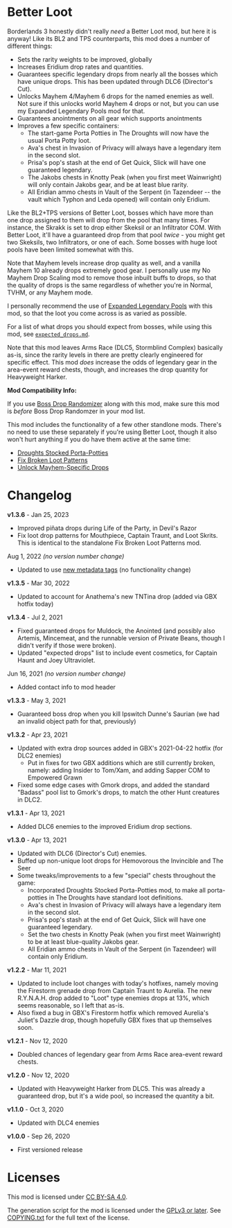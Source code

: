 Better Loot
===========

Borderlands 3 honestly didn't really *need* a Better Loot mod, but here it
is anyway!  Like its BL2 and TPS counterparts, this mod does a number of
different things:

* Sets the rarity weights to be improved, globally
* Increases Eridium drop rates and quantities.
* Guarantees specific legendary drops from nearly all the bosses which
  have unique drops.  This has been updated through DLC6 (Director's Cut).
* Unlocks Mayhem 4/Mayhem 6 drops for the named enemies as well.  Not sure if this
  unlocks world Mayhem 4 drops or not, but you can use my Expanded Legendary Pools
  mod for that.
* Guarantees anointments on all gear which supports anointments
* Improves a few specific containers:
  * The start-game Porta Potties in The Droughts will now have the usual Porta
    Potty loot.
  * Ava's chest in Invasion of Privacy will always have a legendary item in the
    second slot.
  * Prisa's pop's stash at the end of Get Quick, Slick will have one guaranteed
    legendary.
  * The Jakobs chests in Knotty Peak (when you first meet Wainwright) will only
    contain Jakobs gear, and be at least blue rarity.
  * All Eridian ammo chests in Vault of the Serpent (in Tazendeer -- the vault
    which Typhon and Leda opened) will contain only Eridium.

Like the BL2+TPS versions of Better Loot, bosses which have more than one drop
assigned to them will drop from the pool that many times.  For instance, the Skrakk
is set to drop either Skeksil or an Infiltrator COM.  With Better Loot, it'll have
a guaranteed drop from that pool *twice* - you might get two Skeksils, two Infiltrators,
or one of each.  Some bosses with huge loot pools have been limited somewhat with
this.

Note that Mayhem levels increase drop quality as well, and a vanilla Mayhem 10
already drops extremely good gear.  I personally use my No Mayhem Drop Scaling mod
to remove those inbuilt buffs to drops, so that the quality of drops is the same
regardless of whether you're in Normal, TVHM, or any Mayhem mode.

I personally recommend the use of
[Expanded Legendary Pools](https://github.com/BLCM/bl3mods/wiki/Expanded%20Legendary%20Pools)
with this mod, so that the loot you come across is as varied as possible.

For a list of what drops you should expect from bosses, while using this mod, see
[`expected_drops.md`](https://github.com/BLCM/bl3mods/blob/master/Apocalyptech/loot_changes/better_loot/expected_drops.md).

Note that this mod leaves Arms Race (DLC5, Stormblind Complex) basically as-is,
since the rarity levels in there are pretty clearly engineered for specific
effect.  This mod *does* increase the odds of legendary gear in the area-event
reward chests, though, and increases the drop quantity for Heavyweight Harker.

**Mod Compatibility Info:**

If you use [Boss Drop Randomizer](https://github.com/BLCM/bl3mods/wiki/Boss%20Drop%20Randomizer)
along with this mod, make sure this mod is *before* Boss Drop Randomzer in
your mod list.

This mod includes the functionality of a few other standlone mods.  There's
no need to use these separately if you're using Better Loot, though it also
won't hurt anything if you do have them active at the same time:

* [Droughts Stocked Porta-Potties](https://github.com/BLCM/bl3mods/wiki/Droughts%20Stocked%20Porta-Potties)
* [Fix Broken Loot Patterns](https://github.com/BLCM/bl3mods/wiki/Fix%20Broken%20Loot%20Patterns)
* [Unlock Mayhem-Specific Drops](https://github.com/BLCM/bl3mods/wiki/Unlock%20Mayhem-Specific%20Drops)

Changelog
=========

**v1.3.6** - Jan 25, 2023
 * Improved piñata drops during Life of the Party, in Devil's Razor
 * Fix loot drop patterns for Mouthpiece, Captain Traunt, and Loot Skrits.  This
   is identical to the standalone Fix Broken Loot Patterns mod.

Aug 1, 2022 *(no version number change)*
 * Updated to use [new metadata tags](https://github.com/apple1417/blcmm-parsing/tree/master/blimp)
   (no functionality change)

**v1.3.5** - Mar 30, 2022
 * Updated to account for Anathema's new TNTina drop (added via GBX hotfix today)

**v1.3.4** - Jul 2, 2021
 * Fixed guaranteed drops for Muldock, the Anointed (and possibly also Artemis,
   Mincemeat, and the runnable version of Private Beans, though I didn't
   verify if those were broken).
 * Updated "expected drops" list to include event cosmetics, for Captain Haunt
   and Joey Ultraviolet.

Jun 16, 2021 *(no version number change)*
 * Added contact info to mod header

**v1.3.3** - May 3, 2021
 * Guaranteed boss drop when you kill Ipswitch Dunne's Saurian (we had an
   invalid object path for that, previously)

**v1.3.2** - Apr 23, 2021
 * Updated with extra drop sources added in GBX's 2021-04-22 hotfix (for DLC2
   enemies)
   * Put in fixes for two GBX additions which are still currently broken,
     namely: adding Insider to Tom/Xam, and adding Sapper COM to Empowered
     Grawn
 * Fixed some edge cases with Gmork drops, and added the standard "Badass"
   pool list to Gmork's drops, to match the other Hunt creatures in DLC2.

**v1.3.1** - Apr 13, 2021
 * Added DLC6 enemies to the improved Eridium drop sections.

**v1.3.0** - Apr 13, 2021
 * Updated with DLC6 (Director's Cut) enemies.
 * Buffed up non-unique loot drops for Hemovorous the Invincible and The Seer
 * Some tweaks/improvements to a few "special" chests throughout the game:
   * Incorporated Droughts Stocked Porta-Potties mod, to make all porta-potties
     in The Droughts have standard loot definitions.
   * Ava's chest in Invasion of Privacy will always have a legendary item in the
     second slot.
   * Prisa's pop's stash at the end of Get Quick, Slick will have one guaranteed
     legendary.
   * Set the two chests in Knotty Peak (when you first meet Wainwright) to be
     at least blue-quality Jakobs gear.
   * All Eridian ammo chests in Vault of the Serpent (in Tazendeer) will contain
     only Eridium.

**v1.2.2** - Mar 11, 2021
 * Updated to include loot changes with today's hotfixes, namely moving
   the Firestorm grenade drop from Captain Traunt to Aurelia.  The new
   R.Y.N.A.H.  drop added to "Loot" type enemies drops at 13%, which seems
   reasonable, so I left that as-is.
 * Also fixed a bug in GBX's Firestorm hotfix which removed Aurelia's
   Juliet's Dazzle drop, though hopefully GBX fixes that up themselves soon.

**v1.2.1** - Nov 12, 2020
 * Doubled chances of legendary gear from Arms Race area-event reward
   chests.

**v1.2.0** - Nov 12, 2020
 * Updated with Heavyweight Harker from DLC5.  This was already a
   guaranteed drop, but it's a wide pool, so increased the quantity
   a bit.

**v1.1.0** - Oct 3, 2020
 * Updated with DLC4 enemies

**v1.0.0** - Sep 26, 2020
 * First versioned release
 
Licenses
========

This mod is licensed under [CC BY-SA 4.0](https://creativecommons.org/licenses/by-sa/4.0/).

The generation script for the mod is licensed under the
[GPLv3 or later](https://www.gnu.org/licenses/quick-guide-gplv3.html).
See [COPYING.txt](../../COPYING.txt) for the full text of the license.

